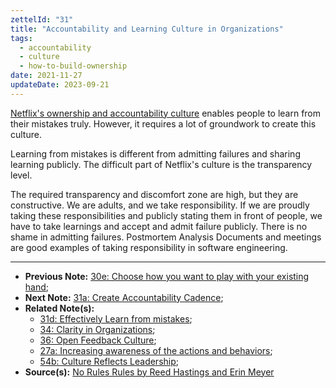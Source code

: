 ```yaml
---
zettelId: "31"
title: "Accountability and Learning Culture in Organizations"
tags:
  - accountability
  - culture
  - how-to-build-ownership
date: 2021-11-27
updateDate: 2023-09-21
---
```


[Netflix's ownership and accountability culture](https://www.norulesrules.com/) enables people to learn from their mistakes truly. However, it requires a lot of groundwork to create this culture.

Learning from mistakes is different from admitting failures and sharing learning publicly. The difficult part of Netflix's culture is the transparency level.

The required transparency and discomfort zone are high, but they are constructive. We are adults, and we take responsibility. If we are proudly taking these responsibilities and publicly stating them in front of people, we have to take learnings and accept and admit failure publicly. There is no shame in admitting failures. Postmortem Analysis Documents and meetings are good examples of taking responsibility in software engineering.

---

- **Previous Note:** [30e: Choose how you want to play with your existing hand](/notes/30e/);
- **Next Note:** [31a: Create Accountability Cadence](/notes/31a/);
- **Related Note(s):**
  - [31d: Effectively Learn from mistakes](/notes/31d/);
  - [34: Clarity in Organizations](/notes/34/);
  - [36: Open Feedback Culture](/notes/36/);
  - [27a: Increasing awareness of the actions and behaviors](/notes/27a/);
  - [54b: Culture Reflects Leadership](/notes/54b/);
- **Source(s):** [No Rules Rules by Reed Hastings and Erin Meyer](https://www.norulesrules.com/)
